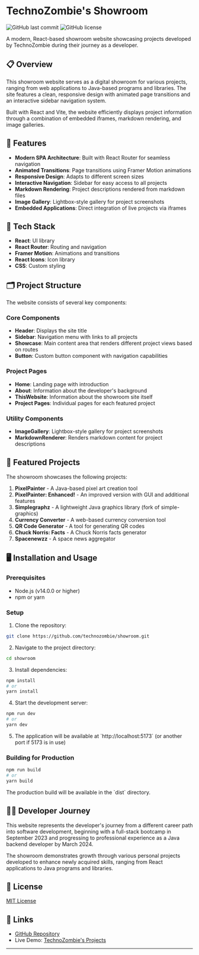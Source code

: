 # TechnoZombie's Showroom

![GitHub last commit](https://img.shields.io/github/last-commit/technozombie/showroom)
![GitHub license](https://img.shields.io/github/license/technozombie/showroom)

A modern, React-based showroom website showcasing projects developed by TechnoZombie during their journey as a developer.

## 📋 Overview

This showroom website serves as a digital showroom for various projects, ranging from web applications to Java-based programs and libraries. The site features a clean, responsive design with animated page transitions and an interactive sidebar navigation system.

Built with React and Vite, the website efficiently displays project information through a combination of embedded iframes, markdown rendering, and image galleries.

## 🚀 Features

- **Modern SPA Architecture**: Built with React Router for seamless navigation
- **Animated Transitions**: Page transitions using Framer Motion animations
- **Responsive Design**: Adapts to different screen sizes
- **Interactive Navigation**: Sidebar for easy access to all projects
- **Markdown Rendering**: Project descriptions rendered from markdown files
- **Image Gallery**: Lightbox-style gallery for project screenshots
- **Embedded Applications**: Direct integration of live projects via iframes

## 🧰 Tech Stack

- **React**: UI library
- **React Router**: Routing and navigation
- **Framer Motion**: Animations and transitions
- **React Icons**: Icon library
- **CSS**: Custom styling

## 🗂️ Project Structure

The website consists of several key components:

### Core Components
- **Header**: Displays the site title
- **Sidebar**: Navigation menu with links to all projects
- **Showcase**: Main content area that renders different project views based on routes
- **Button**: Custom button component with navigation capabilities

### Project Pages
- **Home**: Landing page with introduction
- **About**: Information about the developer's background
- **ThisWebsite**: Information about the showroom site itself
- **Project Pages**: Individual pages for each featured project

### Utility Components
- **ImageGallery**: Lightbox-style gallery for project screenshots
- **MarkdownRenderer**: Renders markdown content for project descriptions

## 📂 Featured Projects

The showroom showcases the following projects:

1. **PixelPainter** - A Java-based pixel art creation tool
2. **PixelPainter: Enhanced!** - An improved version with GUI and additional features
3. **Simplegraphz** - A lightweight Java graphics library (fork of simple-graphics)
4. **Currency Converter** - A web-based currency conversion tool
5. **QR Code Generator** - A tool for generating QR codes
6. **Chuck Norris: Facts** - A Chuck Norris facts generator
7. **Spacenewzz** - A space news aggregator

## 🖥️ Installation and Usage

### Prerequisites
- Node.js (v14.0.0 or higher)
- npm or yarn

### Setup

1. Clone the repository:
```bash
git clone https://github.com/technozombie/showroom.git
```

2. Navigate to the project directory:
```bash
cd showroom
```

3. Install dependencies:
```bash
npm install
# or
yarn install
```

4. Start the development server:
```bash
npm run dev
# or
yarn dev
```

5. The application will be available at \`http://localhost:5173\` (or another port if 5173 is in use)

### Building for Production

```bash
npm run build
# or
yarn build
```

The production build will be available in the \`dist\` directory.

## 👨‍💻 Developer Journey

This website represents the developer's journey from a different career path into software development, beginning with a full-stack bootcamp in September 2023 and progressing to professional experience as a Java backend developer by March 2024.

The showroom demonstrates growth through various personal projects developed to enhance newly acquired skills, ranging from React applications to Java programs and libraries.

## 📝 License

[MIT License](LICENSE)

## 🔗 Links

- [GitHub Repository](https://github.com/technozombie)
- Live Demo: [TechnoZombie's Projects](https://technozombie.github.io/showroom)

---
